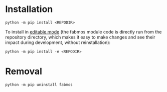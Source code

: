 # Installation

```
python -m pip install <REPODIR>
```

To install in [editable mode](https://pip.pypa.io/en/latest/topics/local-project-installs/) (the fabmos module code is directly run from the repository directory, which makes it easy to make changes and see their impact during development, without reinstallation):

```
python -m pip install -e <REPODIR>
```

# Removal

```
python -m pip uninstall fabmos
```